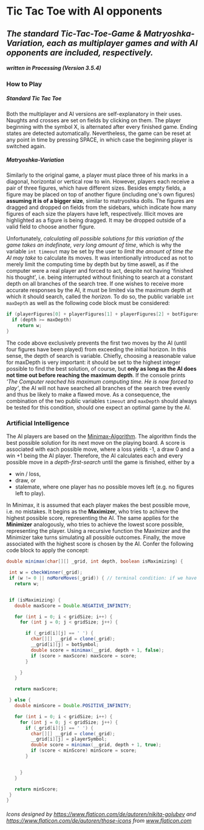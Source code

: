 # Tic Tac Toe with AI opponents
## *The standard Tic-Tac-Toe-Game & Matryoshka-Variation, each as multiplayer games and with AI opponents are included, respectively.*
##### written in Processing (Version 3.5.4)

### How to Play
##### Standard Tic Tac Toe
Both the multiplayer and AI versions are self-explanatory in their uses. Naughts and crosses are set on fields by clicking on them. The player beginning with the symbol X, is alternated after every finished game. Ending states are detected automatically. Nevertheless, the game can be reset at any point in time by pressing SPACE, in which case the beginning player is switched again.

##### Matryoshka-Variation
Similarly to the original game, a player must place three of his marks in a diagonal, horizontal or vertical row to win. However, players each receive a pair of three figures, which have different sizes. Besides empty fields, a figure may be placed on top of another figure (including one's own figures) **assuming it is of a bigger size**, similar to matryoshka dolls. The figures are dragged and dropped on fields from the sidebars, which indicate how many figures of each size the players have left, respectively. Illicit moves are highlighted as a figure is being dragged. It may be dropped outside of a valid field to choose another figure.

Unfortunately, *calculating all possible solutions for this variation of the game takes an indefinate, very long amount of time*, which is why the variable `int timeout` may be set by the user to *limit the amount of time the AI may take* to calculate its moves. It was intentionally introduced as not to merely limit the computing time by depth but by time aswell, as if the computer were a real player and forced to act, despite not having 'finished his thought', i.e. being interrupted without finishing to search at a constant depth on all branches of the search tree. If one wishes to receive more accurate responses by the AI, it must be limited via the maximum depth at which it should search, called the *horizon*. To do so, the public variable `int maxDepth` as well as the following code block must be considered:
```java
if (playerFigures[0] + playerFigures[1] + playerFigures[2] + botFigures[0] + botFigures[1] + botFigures[2] >= 2 * 3 * figsPerSize - 4) {
  if (depth >= maxDepth)
    return w;
}
```
The code above exclusively prevents the first two moves by the AI (until four figures have been played) from exceeding the initial horizon. In this sense, the depth of search is variable. Chiefly, choosing a reasonable value for maxDepth is very important: it should be set to the highest integer possible to find the best solution, of course, but **only as long as the AI does not time out before reaching the maximum depth**. If the console prints _'The Computer reached his maximum computing time. He is now forced to play'_, the AI will not have searched all branches of the search tree evenly and thus be likely to make a flawed move. As a consequence, the combination of the two public variables `timeout` and `maxDepth` should always be tested for this condition, should one expect an optimal game by the AI.

### Artificial Intelligence
The AI players are based on the [Minimax-Algorithm](https://en.wikipedia.org/wiki/Minimax "Wikipedia: The Minimax Algorithm"). The algorithm finds the best possible solution for its next move on the playing board. A score is associated with each possible move, where a loss yields -1, a draw 0 and a win +1 being the AI player. Therefore, the AI calculates each and every possible move in a *depth-first-search* until the game is finished, either by a
- win / loss,
- draw, or 
- stalemate, where one player has no possible moves left (e.g. no figures left to play).

In Minimax, it is assumed that each player makes the best possible move, i.e. no mistakes. It begins as the **Maximizer**, who tries to achieve the highest possible score, representing the AI. The same applies for the **Minimizer** analogously, who tries to achieve the lowest score possible, representing the player. Using a recursive function the Maximizer and the Minimizer take turns simulating all possible outcomes. Finally, the move associated with the highest score is chosen by the AI. Confer the following code block to apply the concept:
 
 ```java
double minimax(char[][] _grid, int depth, boolean isMaximizing) {

  int w = checkWinner(_grid); 
  if (w != 0 || noMoreMoves(_grid)) { // terminal condition: if we have a clear winner or the board is full (no more moves to play)
    return w;


  if (isMaximizing) {
    double maxScore = Double.NEGATIVE_INFINITY;

    for (int i = 0; i < gridSize; i++) {
      for (int j = 0; j < gridSize; j++) {

        if (_grid[i][j] == ' ') {
          char[][] __grid = clone(_grid);
          __grid[i][j] = botSymbol;
          double score = minimax(__grid, depth + 1, false);
          if (score > maxScore) maxScore = score;
        }

      }
    }

    return maxScore;

  } else {
    double minScore = Double.POSITIVE_INFINITY;

    for (int i = 0; i < gridSize; i++) {
      for (int j = 0; j < gridSize; j++) {
        if (_grid[i][j] == ' ') {
          char[][] __grid = clone(_grid);
          __grid[i][j] = playerSymbol;
          double score = minimax(__grid, depth + 1, true);
          if (score < minScore) minScore = score;
        }


      }
    }

    return minScore;
  }
}
 ```

###### Icons designed by https://www.flaticon.com/de/autoren/nikita-golubev and https://www.flaticon.com/de/autoren/those-icons from www.flaticon.com
